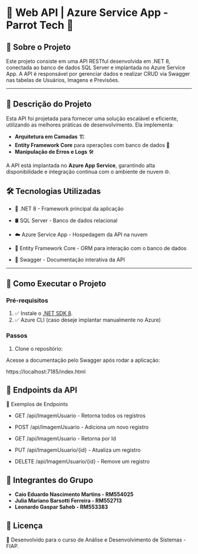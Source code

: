 # 🌟 Web API | Azure Service App - Parrot Tech 🌟

## 📌 Sobre o Projeto

Este projeto consiste em uma API RESTful desenvolvida em .NET 8, conectada ao banco de dados SQL Server e implantada no Azure Service App. A API é responsável por gerenciar dados e realizar CRUD via Swagger nas tabelas de Usuários, Imagens e Previsões.

---

## 📖 Descrição do Projeto

Esta API foi projetada para fornecer uma solução escalável e eficiente, utilizando as melhores práticas de desenvolvimento. Ela implementa:

- **Arquitetura em Camadas** 🏗️
- **Entity Framework Core** para operações com banco de dados 💾
- **Manipulação de Erros e Logs** 🛠️

A API está implantada no **Azure App Service**, garantindo alta disponibilidade e integração contínua com o ambiente de nuvem 🌐.

## 🛠️ Tecnologias Utilizadas

- 🎯 .NET 8 - Framework principal da aplicação

- 🛢️ SQL Server - Banco de dados relacional

- ☁️ Azure Service App - Hospedagem da API na nuvem

- 🔗 Entity Framework Core - ORM para interação com o banco de dados

- 📡 Swagger - Documentação interativa da API
  
---

## 🚀 Como Executar o Projeto

### Pré-requisitos

1. ✅ Instale o [.NET SDK 8](https://dotnet.microsoft.com/download/dotnet/8.0).
2. ✅ Azure CLI (caso deseje implantar manualmente no Azure)

### Passos

1. Clone o repositório:

Acesse a documentação pelo Swagger após rodar a aplicação: 

https://localhost:7185/index.html

## 📌 Endpoints da API

🔹 Exemplos de Endpoints

- GET /api/ImagemUsuario - Retorna todos os registros

- POST /api/ImagemUsuario - Adiciona um novo registro
  
- GET /api/ImagemUsuario - Retorna por Id

- PUT /api/ImagemUsuario/{id} - Atualiza um registro

- DELETE /api/ImagemUsuario/{id} - Remove um registro

## 👥 Integrantes do Grupo

- **Caio Eduardo Nascimento Martins - RM554025**
- **Julia Mariano Barsotti Ferreira - RM552713**
- **Leonardo Gaspar Saheb - RM553383**

## 📝 Licença

🚀 Desenvolvido para o curso de Análise e Desenvolvimento de Sistemas - FIAP.
